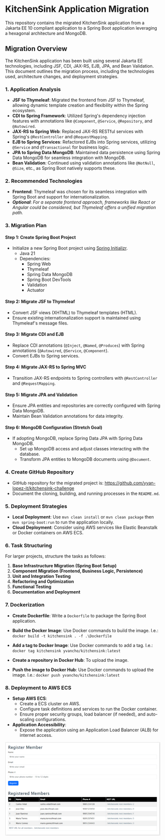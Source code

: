 # KitchenSink Application Migration

This repository contains the migrated KitchenSink application from a Jakarta EE 10 compliant application to a Spring Boot application leveraging a hexagonal architecture and MongoDB.

## Migration Overview

The KitchenSink application has been built using several Jakarta EE technologies, including JSF, CDI, JAX-RS, EJB, JPA, and Bean Validation. This document outlines the migration process, including the technologies used, architecture changes, and deployment strategies.

### 1. Application Analysis

- **JSF to Thymeleaf**: Migrated the frontend from JSF to Thymeleaf, allowing dynamic template creation and flexibility within the Spring ecosystem.
- **CDI to Spring Framework**: Utilized Spring's dependency injection features with annotations like `@Component`, `@Service`, `@Repository`, and `@Autowired`.
- **JAX-RS to Spring Web**: Replaced JAX-RS RESTful services with Spring's `@RestController` and `@RequestMapping`.
- **EJB to Spring Services**: Refactored EJBs into Spring services, utilizing `@Service` and `@Transactional` for business logic.
- **JPA to Spring Data MongoDB**: Maintained data persistence using Spring Data MongoDB for seamless integration with MongoDB.
- **Bean Validation**: Continued using validation annotations like `@NotNull`, `@Size`, etc., as Spring Boot natively supports these.

### 2. Recommended Technologies

- **Frontend**: Thymeleaf was chosen for its seamless integration with Spring Boot and support for internationalization.
- **_Optional_**: _For a separate frontend approach, frameworks like React or Angular could be considered, but Thymeleaf offers a unified migration path._

### 3. Migration Plan

#### Step 1: Create Spring Boot Project
- Initialize a new Spring Boot project using [Spring Initializr](https://start.spring.io/).
    - Java 21
    - Dependencies:
        - Spring Web
        - Thymeleaf
        - Spring Data MongoDB
        - Spring Boot DevTools
        - Validation
        - Actuator

#### Step 2: Migrate JSF to Thymeleaf
- Convert JSF views (XHTML) to Thymeleaf templates (HTML).
- Ensure existing internationalization support is maintained using Thymeleaf's message files.

#### Step 3: Migrate CDI and EJB
- Replace CDI annotations (`@Inject`, `@Named`, `@Produces`) with Spring annotations (`@Autowired`, `@Service`, `@Component`).
- Convert EJBs to Spring services.

#### Step 4: Migrate JAX-RS to Spring MVC
- Transition JAX-RS endpoints to Spring controllers with `@RestController` and `@RequestMapping`.

#### Step 5: Migrate JPA and Validation
- Ensure JPA entities and repositories are correctly configured with Spring Data MongoDB.
- Maintain Bean Validation annotations for data integrity.

#### Step 6: MongoDB Configuration (Stretch Goal)
- If adopting MongoDB, replace Spring Data JPA with Spring Data MongoDB.
    - Set up MongoDB access and adjust classes interacting with the database.
    - Transform JPA entities to MongoDB documents using `@Document`.

### 4. Create GitHub Repository
- GitHub repository for the migrated project is: https://github.com/yvan-lopez-it/kitchensink-challenge
- Document the cloning, building, and running processes in the `README.md`.

### 5. Deployment Strategies

- **Local Deployment**: Use `mvn clean install` or `mvn clean package` then `mvn spring-boot:run` to run the application locally.
- **Cloud Deployment**: Consider using AWS services like Elastic Beanstalk or Docker containers on AWS ECS.

### 6. Task Structuring
For larger projects, structure the tasks as follows:
1. **Base Infrastructure Migration (Spring Boot Setup)**
2. **Component Migration (Frontend, Business Logic, Persistence)**
3. **Unit and Integration Testing**
4. **Refactoring and Optimization**
5. **Functional Testing**
6. **Documentation and Deployment**

### 7. Dockerization

- **Create Dockerfile**:
  Write a `Dockerfile` to package the Spring Boot application.

- **Build the Docker Image**: Use Docker commands to build the image. I.e.: `docker build -t kitchensink . -f .\Dockerfile`
- **Add a tag to Docker Image**: Use Docker commands to add a tag. I.e.: `docker tag kitchensink yvancho/kitchensink:latest`
- **Create a repository in Docker Hub**: To upload the image. 
- **Push the image to Docker Hub**: Use Docker commands to upload the image. I.e.: `docker push yvancho/kitchensink:latest`

### 8. Deployment to AWS ECS
- **Setup AWS ECS**:
   - Create a ECS cluster on AWS.
   - Configure task definitions and services to run the Docker container.
   - Ensure proper security groups, load balancer (if needed), and auto-scaling configurations.
- **Application Accessibility**:
   - Expose the application using an Application Load Balancer (ALB) for internet access.

![img.png](info/img.png)
